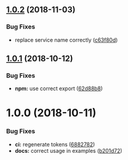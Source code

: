 ## [1.0.2](https://github.com/EndemolShineGroup/serverless-test-utils/compare/v1.0.1...v1.0.2) (2018-11-03)


### Bug Fixes

* replace service name correctly ([c63f80d](https://github.com/EndemolShineGroup/serverless-test-utils/commit/c63f80d))

## [1.0.1](https://github.com/EndemolShineGroup/serverless-test-utils/compare/v1.0.0...v1.0.1) (2018-10-12)


### Bug Fixes

* **npm:** use correct export ([62d88b8](https://github.com/EndemolShineGroup/serverless-test-utils/commit/62d88b8))

# 1.0.0 (2018-10-11)


### Bug Fixes

* **ci:** regenerate tokens ([6882782](https://github.com/EndemolShineGroup/serverless-test-utils/commit/6882782))
* **docs:** correct usage in examples ([b201d72](https://github.com/EndemolShineGroup/serverless-test-utils/commit/b201d72))
